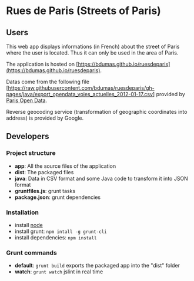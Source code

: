 Rues de Paris (Streets of Paris)
================================


Users
-----

This web app displays informations (in French) about the street of Paris where the user is located.
Thus it can only be used in the area of Paris.

The application is hosted on [https://bdumas.github.io/ruesdeparis](https://bdumas.github.io/ruesdeparis).

Datas come from the following file [https://raw.githubusercontent.com/bdumas/ruesdeparis/gh-pages/java/export_opendata_voies_actuelles_2012-01-17.csv] provided by 
[Paris Open Data](http://opendata.paris.fr).

Reverse geocoding service (transformation of geographic coordinates into address) is provided by Google. 


Developers
----------

### Project structure

* **app**: All the source files of the application
* **dist**: The packaged files
* **java**: Data in CSV format and some Java code to transform it into JSON format
* **gruntfiles.js**: grunt tasks
* **package.json**: grunt dependencies

### Installation

* install [node](http://nodejs.org/)
* install grunt: `npm intall -g grunt-cli`
* install dependencies: `npm install`

### Grunt commands

* **default**: `grunt build` exports the packaged app into the "dist" folder
* **watch**: `grunt watch` jslint in real time
